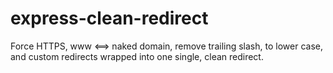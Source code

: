 # express-clean-redirect
Force HTTPS, www &lt;==> naked domain, remove trailing slash, to lower case, and custom redirects wrapped into one single, clean redirect.

